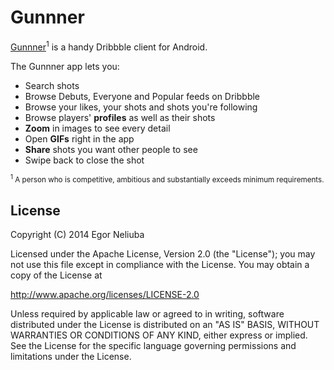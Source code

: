 Gunnner
=======

[Gunnner](https://play.google.com/store/apps/details?id=com.gunnner)<sup>1</sup> is a handy Dribbble client for Android.

The Gunnner app lets you:

- Search shots
- Browse Debuts, Everyone and Popular feeds on Dribbble
- Browse your likes, your shots and shots you're following
- Browse players' <b>profiles</b> as well as their shots
- <b>Zoom</b> in images to see every detail
- Open <b>GIFs</b> right in the app
- <b>Share</b> shots you want other people to see
- Swipe back to close the shot

<sub><sup>1</sup> A person who is competitive, ambitious and substantially exceeds minimum requirements.</sub>

License
-------

Copyright (C) 2014 Egor Neliuba

Licensed under the Apache License, Version 2.0 (the "License");
you may not use this file except in compliance with the License.
You may obtain a copy of the License at

  http://www.apache.org/licenses/LICENSE-2.0

Unless required by applicable law or agreed to in writing, software
distributed under the License is distributed on an "AS IS" BASIS,
WITHOUT WARRANTIES OR CONDITIONS OF ANY KIND, either express or implied.
See the License for the specific language governing permissions and
limitations under the License.
